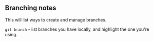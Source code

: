 ## Branching notes

This will list ways to create and manage branches. 

`git branch` - list branches you have locally, and highlight the one you're using. 

